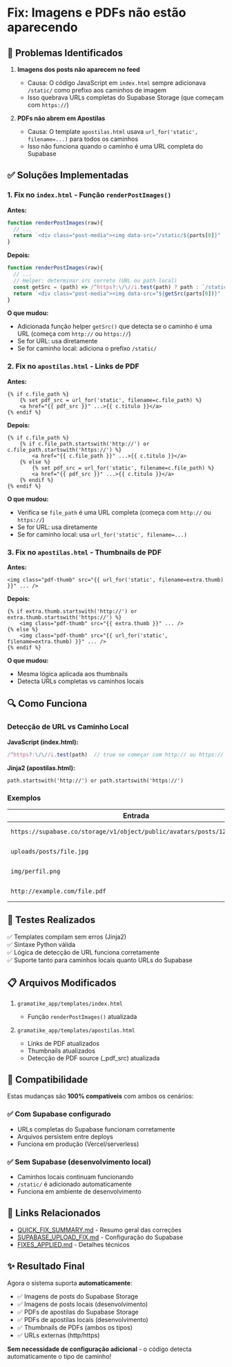 # Fix: Imagens e PDFs não estão aparecendo

## 🐛 Problemas Identificados

1. **Imagens dos posts não aparecem no feed**
   - Causa: O código JavaScript em `index.html` sempre adicionava `/static/` como prefixo aos caminhos de imagem
   - Isso quebrava URLs completas do Supabase Storage (que começam com `https://`)

2. **PDFs não abrem em Apostilas**
   - Causa: O template `apostilas.html` usava `url_for('static', filename=...)` para todos os caminhos
   - Isso não funciona quando o caminho é uma URL completa do Supabase

## ✅ Soluções Implementadas

### 1. Fix no `index.html` - Função `renderPostImages()`

**Antes:**
```javascript
function renderPostImages(raw){
  // ...
  return `<div class="post-media"><img data-src="/static/${parts[0]}" .../></div>`;
}
```

**Depois:**
```javascript
function renderPostImages(raw){
  // ...
  // Helper: determinar src correto (URL ou path local)
  const getSrc = (path) => /^https?:\/\//i.test(path) ? path : `/static/${path}`;
  return `<div class="post-media"><img data-src="${getSrc(parts[0])}" .../></div>`;
}
```

**O que mudou:**
- Adicionada função helper `getSrc()` que detecta se o caminho é uma URL (começa com `http://` ou `https://`)
- Se for URL: usa diretamente
- Se for caminho local: adiciona o prefixo `/static/`

### 2. Fix no `apostilas.html` - Links de PDF

**Antes:**
```jinja2
{% if c.file_path %}
    {% set pdf_src = url_for('static', filename=c.file_path) %}
    <a href="{{ pdf_src }}" ...>{{ c.titulo }}</a>
{% endif %}
```

**Depois:**
```jinja2
{% if c.file_path %}
    {% if c.file_path.startswith('http://') or c.file_path.startswith('https://') %}
        <a href="{{ c.file_path }}" ...>{{ c.titulo }}</a>
    {% else %}
        {% set pdf_src = url_for('static', filename=c.file_path) %}
        <a href="{{ pdf_src }}" ...>{{ c.titulo }}</a>
    {% endif %}
{% endif %}
```

**O que mudou:**
- Verifica se `file_path` é uma URL completa (começa com `http://` ou `https://`)
- Se for URL: usa diretamente
- Se for caminho local: usa `url_for('static', filename=...)`

### 3. Fix no `apostilas.html` - Thumbnails de PDF

**Antes:**
```jinja2
<img class="pdf-thumb" src="{{ url_for('static', filename=extra.thumb) }}" ... />
```

**Depois:**
```jinja2
{% if extra.thumb.startswith('http://') or extra.thumb.startswith('https://') %}
    <img class="pdf-thumb" src="{{ extra.thumb }}" ... />
{% else %}
    <img class="pdf-thumb" src="{{ url_for('static', filename=extra.thumb) }}" ... />
{% endif %}
```

**O que mudou:**
- Mesma lógica aplicada aos thumbnails
- Detecta URLs completas vs caminhos locais

## 🔍 Como Funciona

### Detecção de URL vs Caminho Local

**JavaScript (index.html):**
```javascript
/^https?:\/\//i.test(path)  // true se começar com http:// ou https://
```

**Jinja2 (apostilas.html):**
```jinja2
path.startswith('http://') or path.startswith('https://')
```

### Exemplos

| Entrada | Tipo | Output |
|---------|------|--------|
| `https://supabase.co/storage/v1/object/public/avatars/posts/123_file.jpg` | URL Supabase | `https://supabase.co/storage/...` |
| `uploads/posts/file.jpg` | Caminho local | `/static/uploads/posts/file.jpg` |
| `img/perfil.png` | Caminho local | `/static/img/perfil.png` |
| `http://example.com/file.pdf` | URL externa | `http://example.com/file.pdf` |

## 🧪 Testes Realizados

✅ Templates compilam sem erros (Jinja2)  
✅ Sintaxe Python válida  
✅ Lógica de detecção de URL funciona corretamente  
✅ Suporte tanto para caminhos locais quanto URLs do Supabase  

## 📋 Arquivos Modificados

1. `gramatike_app/templates/index.html`
   - Função `renderPostImages()` atualizada

2. `gramatike_app/templates/apostilas.html`
   - Links de PDF atualizados
   - Thumbnails atualizados
   - Detecção de PDF source (_pdf_src) atualizada

## 🚀 Compatibilidade

Estas mudanças são **100% compatíveis** com ambos os cenários:

### ✅ Com Supabase configurado
- URLs completas do Supabase funcionam corretamente
- Arquivos persistem entre deploys
- Funciona em produção (Vercel/serverless)

### ✅ Sem Supabase (desenvolvimento local)
- Caminhos locais continuam funcionando
- `/static/` é adicionado automaticamente
- Funciona em ambiente de desenvolvimento

## 🔗 Links Relacionados

- [QUICK_FIX_SUMMARY.md](QUICK_FIX_SUMMARY.md) - Resumo geral das correções
- [SUPABASE_UPLOAD_FIX.md](SUPABASE_UPLOAD_FIX.md) - Configuração do Supabase
- [FIXES_APPLIED.md](FIXES_APPLIED.md) - Detalhes técnicos

## ✨ Resultado Final

Agora o sistema suporta **automaticamente**:
- ✅ Imagens de posts do Supabase Storage
- ✅ Imagens de posts locais (desenvolvimento)
- ✅ PDFs de apostilas do Supabase Storage
- ✅ PDFs de apostilas locais (desenvolvimento)
- ✅ Thumbnails de PDFs (ambos os tipos)
- ✅ URLs externas (http/https)

**Sem necessidade de configuração adicional** - o código detecta automaticamente o tipo de caminho!
